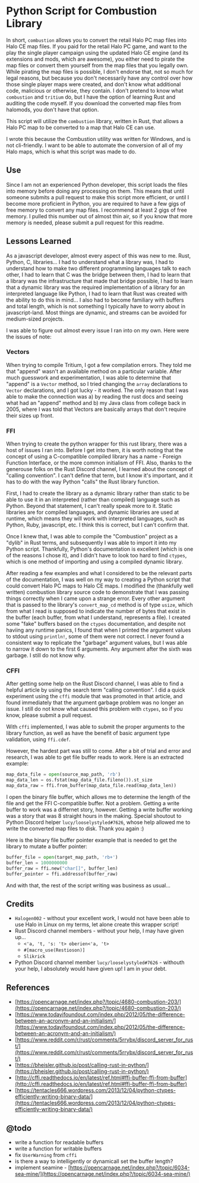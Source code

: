 # Python Script for Combustion Library

In short, `combustion` allows you to convert the retail Halo PC map files into Halo CE map files.  If you paid for the retail Halo PC game, and want to the play the single player campaign using the updated Halo CE engine (and its extensions and mods, which are awesome), you either need to pirate the map files or convert them yourself from the map files that you legally own.  While pirating the map files is possible, I don't endorse that, not so much for legal reasons, but because you don't necessarily have any control over how those single player maps were created, and don't know what additional code, malicious or otherwise, they contain.  I don't pretend to know what `combustion` and `tritium` do, but I have the option of learning Rust and auditing the code myself.  If you download the converted map files from halomods, you don't have that option.

This script will utilize the `combustion` library, written in Rust, that allows a Halo PC map to be converted to a map that Halo CE can use.

I wrote this because the Combustion utility was written for Windows, and is not cli-friendly.  I want to be able to automate the conversion of all of my Halo maps, which is what this script was made to do.


## Use

Since I am not an experienced Python developer, this script loads the files into memory before doing any processing on them.  This means that until someone submits a pull request to make this script more efficient, or until I become more proficient in Python, you are required to have a few gigs of free memory to convert any map files.  I recommend at least 2 gigs of free memory.  I pulled this number out of almost thin air, so if you know that more memory is needed, please submit a pull request for this readme.


## Lessons Learned

As a javascript developer, almost every aspect of this was new to me.  Rust, Python, C, libraries...  I had to understand what a library was, I had to understand how to make two different programming languages talk to each other, I had to learn that C was the bridge between them, I had to learn that a library was the infrastructure that made that bridge possible, I had to learn that a dynamic library was the required implementation of a library for an interpreted language like Python, I had to learn that Rust was created with the ability to do this in mind... I also had to become familiary with buffers and total length, which is not something I typically have to worry about in javascript-land.  Most things are dynamic, and streams can be avoided for medium-sized projects.

I was able to figure out almost every issue I ran into on my own.  Here were the issues of note:

### Vectors

When trying to compile Tritium, I got a few compilation errors.  They told me that "append" wasn't an available method on a particular variable.  After much guesswork and experimentation, I was able to determine that "append" is a `Vector` method, so I tried changing the `array` declarations to `Vector` declarations, and I got lucky - it worked.  The only reason that I was able to make the connection was a) by reading the rust docs and seeing what had an "append" method and b) my Java class from college back in 2005, where I was told that Vectors are basically arrays that don't require their sizes up front.

### FFI

When trying to create the python wrapper for this rust library, there was a host of issues I ran into.  Before I get into them, it is worth noting that the concept of using a C-compatible compiled library has a name - Foreign Function Interface, or the more common initialism of FFI.  Also, thanks to the generouse folks on the Rust Discord channel, I learned about the concept of "calling convention".  I can't define that term, but I know it's important, and it has to do with the way Python "calls" the Rust library function.

First, I had to create the library as a dynamic library rather than static to be able to use it in an interpreted (rather than compiled) language such as Python.  Beyond that statement, I can't really speak more to it.  Static libraries are for compiled languages, and dynamic libraries are used at runtime, which means they will work with interpreted languages, such as Python, Ruby, javascript, etc.  I think this is correct, but I can't confirm that.

Once I knew that, I was able to compile the "Combustion" project as a "dylib" in Rust terms, and subsequently I was able to import it into my Python script.  Thankfully, Python's documentation is excellent (which is one of the reasons I chose it), and I didn't have to look too hard to find `ctypes`, which is one method of importing and using a compiled dynamic library.

After reading a few examples and what I considered to be the relevant parts of the documentation, I was well on my way to creating a Python script that could convert Halo PC maps to Halo CE maps.  I modified the (thankfully well written) combustion library source code to demonstrate that I was passing things correctly when I came upon a strange error.  Every other argument that is passed to the library's `convert_map_cd` method is of type `usize`, which from what I read is supposed to indicate the number of bytes that exist in the buffer (each buffer, from what I understand, represents a file).  I created some "fake" buffers based on the `ctypes` documentation, and despite not haviing any runtime panics, I found that when I printed the argument values to stdout using `println!`, some of them were not correct.  I never found a consistent way to replicate the "garbage" argument values, but I was able to narrow it down to the first 6 arguments.  Any argument after the sixth was garbage.  I still do not know why.

### CFFI

After getting some help on the Rust Discord channel, I was able to find a helpful article by using the search term "calling convention".  I did a quick experiment using the `cffi` module that was promoted in that article, and found immediately that the argument garbage problem was no longer an issue.  I still do not know what caused this problem with `ctypes`, so if you know, please submit a pull request.

With `cffi` implemented, I was able to submit the proper arguments to the library function, as well as have the benefit of basic argument type validation, using `ffi.cdef`.

However, the hardest part was still to come.  After a bit of trial and error and research, I was able to get file buffer reads to work.  Here is an extracted example:

```python
map_data_file = open(source_map_path, 'rb')
map_data_len = os.fstat(map_data_file.fileno()).st_size
map_data_raw = ffi.from_buffer(map_data_file.read(map_data_len))
```

I open the binary file buffer, which allows me to determine the length of the file and get the FFI C-compatible buffer.  Not a problem.  Getting a write buffer to work was a differnet story, however.  Getting a write buffer working was a story that was 8 straight hours in the making.  Special shoutout to Python Discord helper `lucy/looselystyled#7626`, whose help allowed me to write the converted map files to disk.  Thank you again :)

Here is the binary file buffer pointer example that is needed to get the library to mutate a buffer pointer:

```python
buffer_file = open(target_map_path, 'rb+')
buffer_len = 1000000000
buffer_raw = ffi.new("char[]", buffer_len)
buffer_pointer = ffi.addressof(buffer_raw)
```

And with that, the rest of the script writing was business as usual...


## Credits

* `Halogen002` - without your excellent work, I would not have been able to use Halo in Linux on my terms, let alone create this wrapper script!
* Rust Discord channel members - without your help, I may have given up...
    * `<'a, 't, 's: 't> oberien<'a, 't>`
    * `#[macro_use(Restioson)]`
    * `Slikrick`
* Python Discord channel member `lucy/looselystyled#7626` - withouth your help, I absolutely would have given up!  I am in your debt.


## References
* [https://opencarnage.net/index.php?/topic/4680-combustion-203/](https://opencarnage.net/index.php?/topic/4680-combustion-203/)
* [https://www.todayifoundout.com/index.php/2012/05/the-difference-between-an-acronym-and-an-initialism/](https://www.todayifoundout.com/index.php/2012/05/the-difference-between-an-acronym-and-an-initialism/)
* [https://www.reddit.com/r/rust/comments/5rrybx/discord_server_for_rust/](https://www.reddit.com/r/rust/comments/5rrybx/discord_server_for_rust/)
* [https://bheisler.github.io/post/calling-rust-in-python/](https://bheisler.github.io/post/calling-rust-in-python/)
* [http://cffi.readthedocs.io/en/latest/ref.html#ffi-buffer-ffi-from-buffer](http://cffi.readthedocs.io/en/latest/ref.html#ffi-buffer-ffi-from-buffer)
* [https://tentacles666.wordpress.com/2013/12/04/python-ctypes-efficiently-writing-binary-data/](https://tentacles666.wordpress.com/2013/12/04/python-ctypes-efficiently-writing-binary-data/)


## @todo

* write a function for readable buffers
* write a function for writable buffers
* fix `UserWarning` from `cffi`
* is there a way to intelligently or dynamicall set the buffer length?
* implement seamine - [https://opencarnage.net/index.php?/topic/6034-sea-mine/](https://opencarnage.net/index.php?/topic/6034-sea-mine/)
